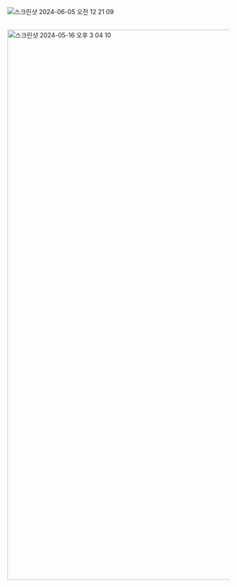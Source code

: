 
![스크린샷 2024-06-05 오전 12 21 09](https://github.com/98OO/colla-backend/assets/70826982/9797be94-5b43-4f33-9975-e844274d3079)

<br/>

<img width="1246" alt="스크린샷 2024-05-16 오후 3 04 10" src="https://github.com/98OO/colla-backend/assets/70826982/a9064c90-1aa8-4879-92a6-5b9114062a3b">
